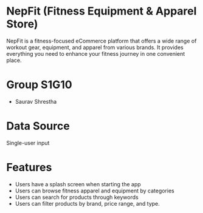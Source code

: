 # NepFit (Fitness Equipment & Apparel Store)
NepFit is a fitness-focused eCommerce platform that offers a wide range of workout gear, equipment, and apparel from various brands. It provides everything you need to enhance your fitness journey in one convenient place.

# Group S1G10

- Saurav Shrestha


# Data Source

Single-user input

# Features

- Users have a splash screen when starting the app
- Users can browse fitness apparel and equipment by categories 
- Users can search for products through keywords
- Users can filter products by brand, price range, and type.